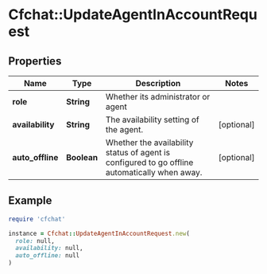 # Cfchat::UpdateAgentInAccountRequest

## Properties

| Name | Type | Description | Notes |
| ---- | ---- | ----------- | ----- |
| **role** | **String** | Whether its administrator or agent |  |
| **availability** | **String** | The availability setting of the agent. | [optional] |
| **auto_offline** | **Boolean** | Whether the availability status of agent is configured to go offline automatically when away. | [optional] |

## Example

```ruby
require 'cfchat'

instance = Cfchat::UpdateAgentInAccountRequest.new(
  role: null,
  availability: null,
  auto_offline: null
)
```

